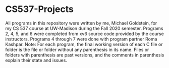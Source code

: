 # CS537-Projects
All programs in this repository were written by me, Michael Goldstein, for my CS 537 course at UW-Madison during the Fall 2020 semester.
Programs 2, 4, 5, and 6 were completed from xv6 source code provided by the course instructors. Programs 4 through 7 were done with program partner Roma Kashpar.
Note: For each program, the final working version of each C file or folder is the file or folder without any parenthesis in its name.
Files or folders with parenthesis are past versions, and the comments in parenthesis explain their state and issues.
